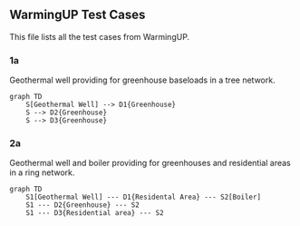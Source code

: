 ## WarmingUP Test Cases

This file lists all the test cases from WarmingUP.

### 1a

Geothermal well providing for greenhouse baseloads in a tree network.

```mermaid
graph TD
    S[Geothermal Well] --> D1{Greenhouse}
    S --> D2{Greenhouse}
    S --> D3{Greenhouse}
```

### 2a

Geothermal well and boiler providing for greenhouses and residential areas in a ring network.

```mermaid
graph TD
    S1[Geothermal Well] --- D1{Residental Area} --- S2[Boiler]
    S1 --- D2{Greenhouse} --- S2
    S1 --- D3{Residential area} --- S2
```
